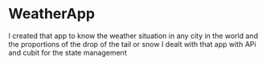 # WeatherApp
I created that app to know the weather situation in any city in the world and the proportions of the drop of the tail or snow I dealt with that app with APi and cubit for the state management
